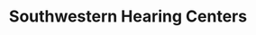 ---
title: "Southwestern Hearing Centers"
url: /union/southwestern-hearing-centers/
shop: hearing aids
---